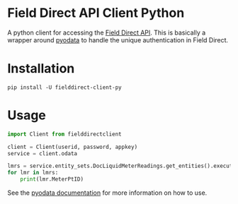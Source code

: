 # Field Direct API Client Python

A python client for accessing the [Field Direct API](https://apps.fielddirect.com/DataServices/). This is basically a wrapper around [pyodata](https://pyodata.readthedocs.io/en/latest/index.html) to handle the unique authentication in Field Direct.

# Installation

`pip install -U fielddirect-client-py`

# Usage

```python
import Client from fielddirectclient

client = Client(userid, password, appkey)
service = client.odata

lmrs = service.entity_sets.DocLiquidMeterReadings.get_entities().execute()
for lmr in lmrs:
    print(lmr.MeterPtID)
```
See the [pyodata documentation](https://pyodata.readthedocs.io/en/latest/index.html) for more information on how to use.
